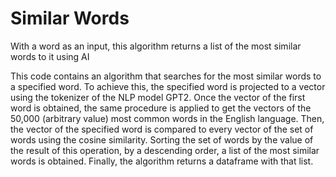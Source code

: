 # Similar Words
With a word as an input, this algorithm returns a list of the most similar words to it using AI

This code contains an algorithm that searches for the most similar words to a specified word. To achieve this, the specified word is projected to a vector using the tokenizer of the NLP model GPT2. Once the vector of the first word is obtained, the same procedure is applied to get the vectors of the 50,000 (arbitrary value) most common words in the English language. Then, the vector of the specified word is compared to every vector of the set of words using the cosine similarity. Sorting the set of words by the value of the result of this operation, by a descending order, a list of the most similar words is obtained. Finally, the algorithm returns a dataframe with that list.
